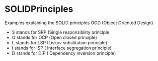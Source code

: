# SOLIDPrinciples
Examples explaining the SOLID principles OOD (Object Oriented Design)

* S stands for SRP (Single responsibility principle
* O stands for OCP (Open closed principle)
* L stands for LSP (Liskov substitution principle)
* I stands for ISP ( Interface segregation principle)
* D stands for DIP ( Dependency inversion principle)
